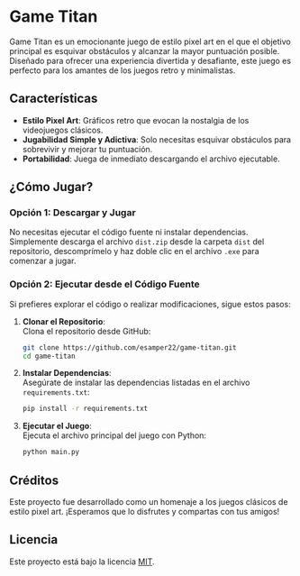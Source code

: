 # Game Titan

Game Titan es un emocionante juego de estilo pixel art en el que el objetivo principal es esquivar obstáculos y alcanzar la mayor puntuación posible. Diseñado para ofrecer una experiencia divertida y desafiante, este juego es perfecto para los amantes de los juegos retro y minimalistas.

## Características

- **Estilo Pixel Art**: Gráficos retro que evocan la nostalgia de los videojuegos clásicos.  
- **Jugabilidad Simple y Adictiva**: Solo necesitas esquivar obstáculos para sobrevivir y mejorar tu puntuación.  
- **Portabilidad**: Juega de inmediato descargando el archivo ejecutable.  

## ¿Cómo Jugar?

### Opción 1: Descargar y Jugar

No necesitas ejecutar el código fuente ni instalar dependencias. Simplemente descarga el archivo `dist.zip` desde la carpeta `dist` del repositorio, descomprímelo y haz doble clic en el archivo `.exe` para comenzar a jugar.

### Opción 2: Ejecutar desde el Código Fuente

Si prefieres explorar el código o realizar modificaciones, sigue estos pasos:

1. **Clonar el Repositorio**:  
    Clona el repositorio desde GitHub:  

    ```bash
    git clone https://github.com/esamper22/game-titan.git
    cd game-titan
    ```

2. **Instalar Dependencias**:  
    Asegúrate de instalar las dependencias listadas en el archivo `requirements.txt`:  

    ```bash
    pip install -r requirements.txt
    ```

3. **Ejecutar el Juego**:  
    Ejecuta el archivo principal del juego con Python:  

    ```bash
    python main.py
    ```

## Créditos

Este proyecto fue desarrollado como un homenaje a los juegos clásicos de estilo pixel art. ¡Esperamos que lo disfrutes y compartas con tus amigos!

## Licencia

Este proyecto está bajo la licencia [MIT](LICENSE).  
